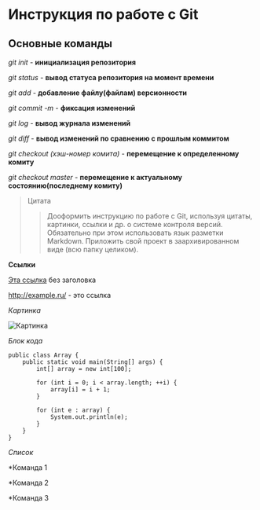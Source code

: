 # Инструкция по работе с Git

## Основные команды

*git init* - **инициализация репозитория**

*git status* - **вывод статуса репозитория на момент времени**

*git add* - **добавление файлу(файлам) версионности**

*git commit -m <message>* - **фиксация изменений**

*git log* - **вывод журнала изменений**

*git diff* - **вывод изменений по сравнению с прошлым коммитом**

*git checkout (хэш-номер комита)* - **перемещение к определенному комиту**

*git checkout master* - **перемещение к актуальному состоянию(последнему комиту)**

> Цитата
>> Дооформить инструкцию по работе с Git, используя цитаты, картинки, ссылки и др. о системе контроля версий. Обязательно при этом использовать язык разметки Markdown. Приложить свой проект в заархивированном виде (всю папку целиком).

**Ссылки**

[Эта ссылка](http://example.ru/) без заголовка

<http://example.ru/> - это ссылка


*Картинка*

![Картинка](C:\Users\Михаил\Desktop\Seminar1\IMG_20200818_193141.png "Радуга")

*Блок кода*

    public class Array {
        public static void main(String[] args) {
            int[] array = new int[100];

            for (int i = 0; i < array.length; ++i) {
                array[i] = i + 1;
            }

            for (int e : array) {
                System.out.println(e);
            }
        }
    }

*Список*

*Команда 1

*Команда 2

*Команда 3


